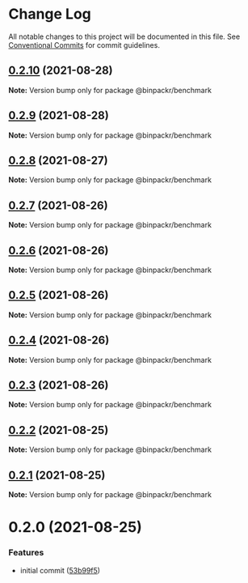 # Change Log

All notable changes to this project will be documented in this file.
See [Conventional Commits](https://conventionalcommits.org) for commit guidelines.

## [0.2.10](https://gitr.net/mindary/binpackr/compare/@binpackr/benchmark@0.2.9...@binpackr/benchmark@0.2.10) (2021-08-28)

**Note:** Version bump only for package @binpackr/benchmark





## [0.2.9](https://gitr.net/mindary/binpackr/compare/@binpackr/benchmark@0.2.8...@binpackr/benchmark@0.2.9) (2021-08-28)

**Note:** Version bump only for package @binpackr/benchmark





## [0.2.8](https://gitr.net/mindary/binpackr/compare/@binpackr/benchmark@0.2.7...@binpackr/benchmark@0.2.8) (2021-08-27)

**Note:** Version bump only for package @binpackr/benchmark





## [0.2.7](https://gitr.net/mindary/binpackr/compare/@binpackr/benchmark@0.2.6...@binpackr/benchmark@0.2.7) (2021-08-26)

**Note:** Version bump only for package @binpackr/benchmark





## [0.2.6](https://gitr.net/mindary/binpackr/compare/@binpackr/benchmark@0.2.5...@binpackr/benchmark@0.2.6) (2021-08-26)

**Note:** Version bump only for package @binpackr/benchmark





## [0.2.5](https://gitr.net/mindary/binpackr/compare/@binpackr/benchmark@0.2.4...@binpackr/benchmark@0.2.5) (2021-08-26)

**Note:** Version bump only for package @binpackr/benchmark





## [0.2.4](https://gitr.net/mindary/binpackr/compare/@binpackr/benchmark@0.2.3...@binpackr/benchmark@0.2.4) (2021-08-26)

**Note:** Version bump only for package @binpackr/benchmark





## [0.2.3](https://gitr.net/mindary/binpackr/compare/@binpackr/benchmark@0.2.2...@binpackr/benchmark@0.2.3) (2021-08-26)

**Note:** Version bump only for package @binpackr/benchmark





## [0.2.2](https://gitr.net/mindary/binpackr/compare/@binpackr/benchmark@0.2.0...@binpackr/benchmark@0.2.2) (2021-08-25)

**Note:** Version bump only for package @binpackr/benchmark





## [0.2.1](https://gitr.net/mindary/binpackr/compare/@binpackr/benchmark@0.2.0...@binpackr/benchmark@0.2.1) (2021-08-25)

**Note:** Version bump only for package @binpackr/benchmark





# 0.2.0 (2021-08-25)


### Features

* initial commit ([53b99f5](https://gitr.net/mindary/binpackr/commits/53b99f5436afcc939e305587092dfdb49e416843))
